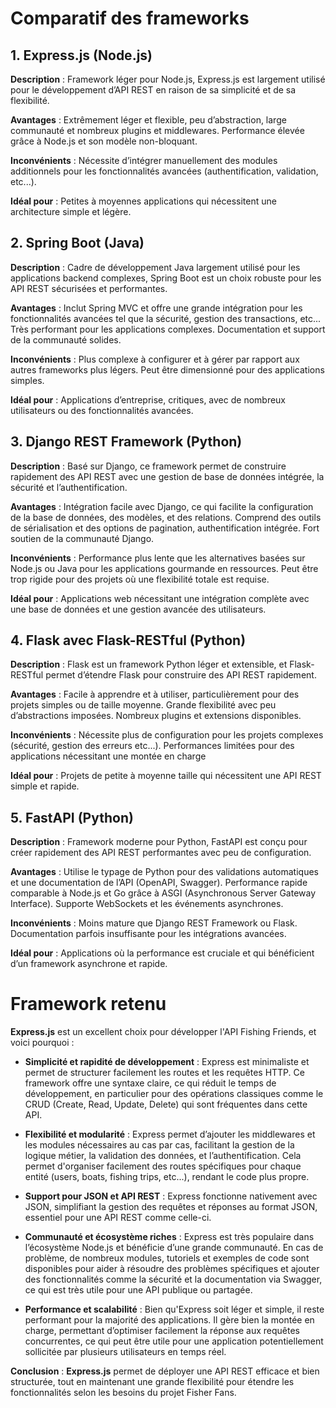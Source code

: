 # Comparatif des frameworks

## 1. Express.js (Node.js)

**Description** : Framework léger pour Node.js, Express.js est largement utilisé pour le développement d’API REST en raison de sa simplicité et de sa flexibilité.

**Avantages** :
Extrêmement léger et flexible, peu d’abstraction, large communauté et nombreux plugins et middlewares.
Performance élevée grâce à Node.js et son modèle non-bloquant.

**Inconvénients** :
Nécessite d’intégrer manuellement des modules additionnels pour les fonctionnalités avancées (authentification, validation, etc...). 

**Idéal pour** : Petites à moyennes applications qui nécessitent une architecture simple et légère.

## 2. Spring Boot (Java)

**Description** : Cadre de développement Java largement utilisé pour les applications backend complexes, Spring Boot est un choix robuste pour les API REST sécurisées et performantes.

**Avantages** :
Inclut Spring MVC et offre une grande intégration pour les fonctionnalités avancées tel que la sécurité, gestion des transactions, etc... Très performant pour les applications complexes. Documentation et support de la communauté solides.

**Inconvénients** :
Plus complexe à configurer et à gérer par rapport aux autres frameworks plus légers. Peut être dimensionné pour des applications simples.

**Idéal pour** : Applications d’entreprise, critiques, avec de nombreux utilisateurs ou des fonctionnalités avancées.

## 3. Django REST Framework (Python)

**Description** : Basé sur Django, ce framework permet de construire rapidement des API REST avec une gestion de base de données intégrée, la sécurité et l’authentification.

**Avantages** :
Intégration facile avec Django, ce qui facilite la configuration de la base de données, des modèles, et des relations. Comprend des outils de sérialisation et des options de pagination, authentification intégrée. Fort soutien de la communauté Django.

**Inconvénients** :
Performance plus lente que les alternatives basées sur Node.js ou Java pour les applications gourmande en ressources. Peut être trop rigide pour des projets où une flexibilité totale est requise.

**Idéal pour** : Applications web nécessitant une intégration complète avec une base de données et une gestion avancée des utilisateurs.

## 4. Flask avec Flask-RESTful (Python)

**Description** : Flask est un framework Python léger et extensible, et Flask-RESTful permet d’étendre Flask pour construire des API REST rapidement.

**Avantages** :
Facile à apprendre et à utiliser, particulièrement pour des projets simples ou de taille moyenne. Grande flexibilité avec peu d’abstractions imposées. Nombreux plugins et extensions disponibles.

**Inconvénients** :
Nécessite plus de configuration pour les projets complexes (sécurité, gestion des erreurs etc...). Performances limitées pour des applications nécessitant une montée en charge

**Idéal pour** : Projets de petite à moyenne taille qui nécessitent une API REST simple et rapide.

## 5. FastAPI (Python)

**Description** : Framework moderne pour Python, FastAPI est conçu pour créer rapidement des API REST performantes avec peu de configuration.

**Avantages** :
Utilise le typage de Python pour des validations automatiques et une documentation de l’API (OpenAPI, Swagger). Performance rapide comparable à Node.js et Go grâce à ASGI (Asynchronous Server Gateway Interface). Supporte WebSockets et les événements asynchrones.

**Inconvénients** :
Moins mature que Django REST Framework ou Flask. Documentation parfois insuffisante pour les intégrations avancées.

**Idéal pour** : Applications où la performance est cruciale et qui bénéficient d’un framework asynchrone et rapide.

# Framework retenu

**Express.js** est un excellent choix pour développer l'API Fishing Friends, et voici pourquoi :

* **Simplicité et rapidité de développement** : Express est minimaliste et permet de structurer facilement les routes et les requêtes HTTP. Ce framework offre une syntaxe claire, ce qui réduit le temps de développement, en particulier pour des opérations classiques comme le CRUD (Create, Read, Update, Delete) qui sont fréquentes dans cette API.

* **Flexibilité et modularité** : Express permet d’ajouter les middlewares et les modules nécessaires au cas par cas, facilitant la gestion de la logique métier, la validation des données, et l’authentification. Cela permet d'organiser facilement des routes spécifiques pour chaque entité (users, boats, fishing trips, etc...), rendant le code plus propre.

* **Support pour JSON et API REST** : Express fonctionne nativement avec JSON, simplifiant la gestion des requêtes et réponses au format JSON, essentiel pour une API REST comme celle-ci.

* **Communauté et écosystème riches** : Express est très populaire dans l’écosystème Node.js et bénéficie d’une grande communauté. En cas de problème, de nombreux modules, tutoriels et exemples de code sont disponibles pour aider à résoudre des problèmes spécifiques et ajouter des fonctionnalités comme la sécurité et la documentation via Swagger, ce qui est très utile pour une API publique ou partagée.

* **Performance et scalabilité** : Bien qu'Express soit léger et simple, il reste performant pour la majorité des applications. Il gère bien la montée en charge, permettant d’optimiser facilement la réponse aux requêtes concurrentes, ce qui peut être utile pour une application potentiellement sollicitée par plusieurs utilisateurs en temps réel.

**Conclusion** : **Express.js** permet de déployer une API REST efficace et bien structurée, tout en maintenant une grande flexibilité pour étendre les fonctionnalités selon les besoins du projet Fisher Fans.